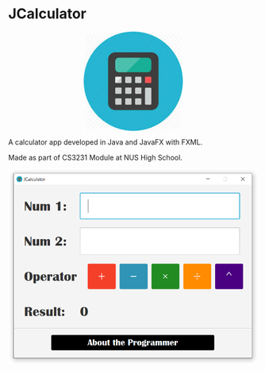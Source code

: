 # JCalculator
<p align="center">
  <img src="calculator.jpg" align="center" height="200" />
</p>

A calculator app developed in Java and JavaFX with FXML.

Made as part of CS3231 Module at NUS High School.

<p align="center">
  <img src="view.png">
</p>
